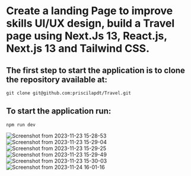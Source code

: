 # Create a landing Page to improve skills UI/UX design, build a Travel page using Next.Js 13, React.js, Next.js 13 and Tailwind CSS.

## The first step to start the application is to clone the repository available at:
```
git clone git@github.com:priscilapdt/Travel.git
```

## To start the application run:

```
npm run dev
```



![Screenshot from 2023-11-23 15-28-53](https://github.com/priscilapdt/Travel/assets/88726057/35da632a-269d-4ac7-8f6a-e80a78593b6b)
![Screenshot from 2023-11-23 15-29-04](https://github.com/priscilapdt/Travel/assets/88726057/b1676ca1-a723-4ad6-be1a-5f2810054b40)
![Screenshot from 2023-11-23 15-29-25](https://github.com/priscilapdt/Travel/assets/88726057/239a081e-4866-48a8-bfdc-ca444f1572f9)
![Screenshot from 2023-11-23 15-29-49](https://github.com/priscilapdt/Travel/assets/88726057/5b466bf0-8b19-4d38-a1b1-21a46d3b2516)
![Screenshot from 2023-11-23 15-30-03](https://github.com/priscilapdt/Travel/assets/88726057/2792eff4-7611-494e-97d2-848ef1eeed42)
![Screenshot from 2023-11-24 16-01-16](https://github.com/priscilapdt/Travel/assets/88726057/d5a52b25-d4f1-47e2-b6d9-e40a354573b6)
